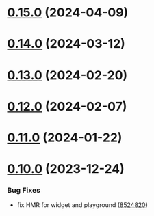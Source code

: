 # [0.15.0](https://github.com/rango-exchange/rango-client/compare/provider-mytonwallet@0.14.0...provider-mytonwallet@0.15.0) (2024-04-09)



# [0.14.0](https://github.com/rango-exchange/rango-client/compare/provider-mytonwallet@0.13.0...provider-mytonwallet@0.14.0) (2024-03-12)



# [0.13.0](https://github.com/rango-exchange/rango-client/compare/provider-mytonwallet@0.12.0...provider-mytonwallet@0.13.0) (2024-02-20)



# [0.12.0](https://github.com/rango-exchange/rango-client/compare/provider-mytonwallet@0.11.0...provider-mytonwallet@0.12.0) (2024-02-07)



# [0.11.0](https://github.com/rango-exchange/rango-client/compare/provider-mytonwallet@0.10.0...provider-mytonwallet@0.11.0) (2024-01-22)



# [0.10.0](https://github.com/rango-exchange/rango-client/compare/provider-mytonwallet@0.9.0...provider-mytonwallet@0.10.0) (2023-12-24)


### Bug Fixes

* fix HMR for widget and playground ([8524820](https://github.com/rango-exchange/rango-client/commit/8524820f10cf0b8921f3db0c4f620ff98daa4103))



